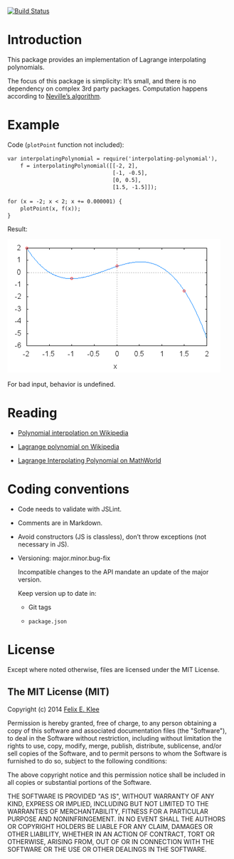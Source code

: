 [![Build Status](https://travis-ci.org/feklee/interpolating-polynomial.svg?branch=master)](https://travis-ci.org/feklee/interpolating-polynomial)

Introduction
============

This package provides an implementation of Lagrange interpolating polynomials.

The focus of this package is simplicity: It’s small, and there is no dependency
on complex 3rd party packages. Computation happens according to
[Neville’s algorithm][5].


Example
=======

Code (`plotPoint` function not included):

    var interpolatingPolynomial = require('interpolating-polynomial'),
        f = interpolatingPolynomial([[-2, 2],
                                     [-1, -0.5],
                                     [0, 0.5],
                                     [1.5, -1.5]]);

    for (x = -2; x < 2; x += 0.000001) {
        plotPoint(x, f(x));
    }

Result:

![Plot][4]

For bad input, behavior is undefined.


Reading
=======

  * [Polynomial interpolation on Wikipedia][1]

  * [Lagrange polynomial on Wikipedia][2]

  * [Lagrange Interpolating Polynomial on MathWorld][3]


Coding conventions
==================

  * Code needs to validate with JSLint.

  * Comments are in Markdown.

  * Avoid constructors (JS is classless), don’t throw exceptions (not necessary
    in JS).

  * Versioning: major.minor.bug-fix

    Incompatible changes to the API mandate an update of the major version.

    Keep version up to date in:

      + Git tags

      + `package.json`


License
=======

Except where noted otherwise, files are licensed under the MIT License.


The MIT License (MIT)
---------------------

Copyright (c) 2014 [Felix E. Klee](mailto:felix.klee@inka.de)

Permission is hereby granted, free of charge, to any person obtaining a copy of
this software and associated documentation files (the "Software"), to deal in
the Software without restriction, including without limitation the rights to
use, copy, modify, merge, publish, distribute, sublicense, and/or sell copies of
the Software, and to permit persons to whom the Software is furnished to do so,
subject to the following conditions:

The above copyright notice and this permission notice shall be included in all
copies or substantial portions of the Software.

THE SOFTWARE IS PROVIDED "AS IS", WITHOUT WARRANTY OF ANY KIND, EXPRESS OR
IMPLIED, INCLUDING BUT NOT LIMITED TO THE WARRANTIES OF MERCHANTABILITY, FITNESS
FOR A PARTICULAR PURPOSE AND NONINFRINGEMENT. IN NO EVENT SHALL THE AUTHORS OR
COPYRIGHT HOLDERS BE LIABLE FOR ANY CLAIM, DAMAGES OR OTHER LIABILITY, WHETHER
IN AN ACTION OF CONTRACT, TORT OR OTHERWISE, ARISING FROM, OUT OF OR IN
CONNECTION WITH THE SOFTWARE OR THE USE OR OTHER DEALINGS IN THE SOFTWARE.

[1]: http://en.wikipedia.org/wiki/Polynomial_interpolation
[2]: http://en.wikipedia.org/wiki/Lagrange_polynomial
[3]: http://mathworld.wolfram.com/LagrangeInterpolatingPolynomial.html
[4]: plot.png
[5]: http://en.wikipedia.org/wiki/Neville's_algorithm
